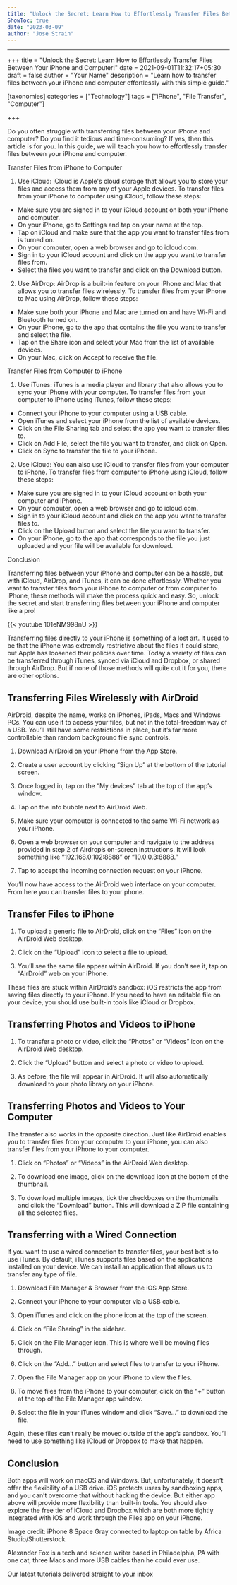 ```yaml
---
title: "Unlock the Secret: Learn How to Effortlessly Transfer Files Between Your iPhone and Computer!"
ShowToc: true 
date: "2023-03-09"
author: "Jose Strain"
---
```

*****
+++
title = "Unlock the Secret: Learn How to Effortlessly Transfer Files Between Your iPhone and Computer!"
date = 2021-09-01T11:32:17+05:30
draft = false
author = "Your Name"
description = "Learn how to transfer files between your iPhone and computer effortlessly with this simple guide."

[taxonomies]
categories = ["Technology"]
tags = ["iPhone", "File Transfer", "Computer"]

+++

Do you often struggle with transferring files between your iPhone and computer? Do you find it tedious and time-consuming? If yes, then this article is for you. In this guide, we will teach you how to effortlessly transfer files between your iPhone and computer.

Transfer Files from iPhone to Computer

1. Use iCloud: iCloud is Apple's cloud storage that allows you to store your files and access them from any of your Apple devices. To transfer files from your iPhone to computer using iCloud, follow these steps:

- Make sure you are signed in to your iCloud account on both your iPhone and computer.
- On your iPhone, go to Settings and tap on your name at the top.
- Tap on iCloud and make sure that the app you want to transfer files from is turned on.
- On your computer, open a web browser and go to icloud.com.
- Sign in to your iCloud account and click on the app you want to transfer files from.
- Select the files you want to transfer and click on the Download button.

2. Use AirDrop: AirDrop is a built-in feature on your iPhone and Mac that allows you to transfer files wirelessly. To transfer files from your iPhone to Mac using AirDrop, follow these steps:

- Make sure both your iPhone and Mac are turned on and have Wi-Fi and Bluetooth turned on.
- On your iPhone, go to the app that contains the file you want to transfer and select the file.
- Tap on the Share icon and select your Mac from the list of available devices.
- On your Mac, click on Accept to receive the file.

Transfer Files from Computer to iPhone

1. Use iTunes: iTunes is a media player and library that also allows you to sync your iPhone with your computer. To transfer files from your computer to iPhone using iTunes, follow these steps:

- Connect your iPhone to your computer using a USB cable.
- Open iTunes and select your iPhone from the list of available devices.
- Click on the File Sharing tab and select the app you want to transfer files to.
- Click on Add File, select the file you want to transfer, and click on Open.
- Click on Sync to transfer the file to your iPhone.

2. Use iCloud: You can also use iCloud to transfer files from your computer to iPhone. To transfer files from computer to iPhone using iCloud, follow these steps:

- Make sure you are signed in to your iCloud account on both your computer and iPhone.
- On your computer, open a web browser and go to icloud.com.
- Sign in to your iCloud account and click on the app you want to transfer files to.
- Click on the Upload button and select the file you want to transfer.
- On your iPhone, go to the app that corresponds to the file you just uploaded and your file will be available for download.

Conclusion

Transferring files between your iPhone and computer can be a hassle, but with iCloud, AirDrop, and iTunes, it can be done effortlessly. Whether you want to transfer files from your iPhone to computer or from computer to iPhone, these methods will make the process quick and easy. So, unlock the secret and start transferring files between your iPhone and computer like a pro!

{{< youtube 101eNM998nU >}} 



Transferring files directly to your iPhone is something of a lost art. It used to be that the iPhone was extremely restrictive about the files it could store, but Apple has loosened their policies over time. Today a variety of files can be transferred through iTunes, synced via iCloud and Dropbox, or shared through AirDrop. But if none of those methods will quite cut it for you, there are other options.
 
## Transferring Files Wirelessly with AirDroid
 
AirDroid, despite the name, works on iPhones, iPads, Macs and Windows PCs. You can use it to access your files, but not in the total-freedom way of a USB. You’ll still have some restrictions in place, but it’s far more controllable than random background file sync controls.
 
1. Download AirDroid on your iPhone from the App Store.
 
2. Create a user account by clicking “Sign Up” at the bottom of the tutorial screen.
 
3. Once logged in, tap on the “My devices” tab at the top of the app’s window.
 
4. Tap on the info bubble next to AirDroid Web.
 

 
5. Make sure your computer is connected to the same Wi-Fi network as your iPhone.
 
6. Open a web browser on your computer and navigate to the address provided in step 2 of Airdrop’s on-screen instructions. It will look something like “192.168.0.102:8888” or “10.0.0.3:8888.”
 
7. Tap to accept the incoming connection request on your iPhone.
 
You’ll now have access to the AirDroid web interface on your computer. From here you can transfer files to your phone.
 
## Transfer Files to iPhone
 
1. To upload a generic file to AirDroid, click on the “Files” icon on the AirDroid Web desktop.
 
2. Click on the “Upload” icon to select a file to upload.
 
3. You’ll see the same file appear within AirDroid. If you don’t see it, tap on “AirDroid” web on your iPhone.
 
These files are stuck within AirDroid’s sandbox: iOS restricts the app from saving files directly to your iPhone. If you need to have an editable file on your device, you should use built-in tools like iCloud or Dropbox.
 
## Transferring Photos and Videos to iPhone
 
1. To transfer a photo or video, click the “Photos” or “Videos” icon on the AirDroid Web desktop.
 
2. Click the “Upload” button and select a photo or video to upload.
 
3. As before, the file will appear in AirDroid. It will also automatically download to your photo library on your iPhone.
 
## Transferring Photos and Videos to Your Computer
 
The transfer also works in the opposite direction. Just like AirDroid enables you to transfer files from your computer to your iPhone, you can also transfer files from your iPhone to your computer.
 
1. Click on “Photos” or “Videos” in the AirDroid Web desktop.
 
2. To download one image, click on the download icon at the bottom of the thumbnail.
 
3. To download multiple images, tick the checkboxes on the thumbnails and click the “Download” button. This will download a ZIP file containing all the selected files.
 
## Transferring with a Wired Connection
 
If you want to use a wired connection to transfer files, your best bet is to use iTunes. By default, iTunes supports files based on the applications installed on your device. We can install an application that allows us to transfer any type of file.
 
1. Download File Manager & Browser from the iOS App Store.
 
2. Connect your iPhone to your computer via a USB cable.
 
3. Open iTunes and click on the phone icon at the top of the screen.
 
4. Click on “File Sharing” in the sidebar.
 
5. Click on the File Manager icon. This is where we’ll be moving files through.
 
6. Click on the “Add…” button and select files to transfer to your iPhone.
 
7. Open the File Manager app on your iPhone to view the files.
 
8. To move files from the iPhone to your computer, click on the “+” button at the top of the File Manager app window.
 
9. Select the file in your iTunes window and click “Save…” to download the file.
 
Again, these files can’t really be moved outside of the app’s sandbox. You’ll need to use something like iCloud or Dropbox to make that happen.
 
## Conclusion
 
Both apps will work on macOS and Windows. But, unfortunately, it doesn’t offer the flexibility of a USB drive. iOS protects users by sandboxing apps, and you can’t overcome that without hacking the device. But either app above will provide more flexibility than built-in tools. You should also explore the free tier of iCloud and Dropbox which are both more tightly integrated with iOS and work through the Files app on your iPhone.
 
Image credit: iPhone 8 Space Gray connected to laptop on table by Africa Studio/Shutterstock
 
Alexander Fox is a tech and science writer based in Philadelphia, PA with one cat, three Macs and more USB cables than he could ever use.
 
Our latest tutorials delivered straight to your inbox




